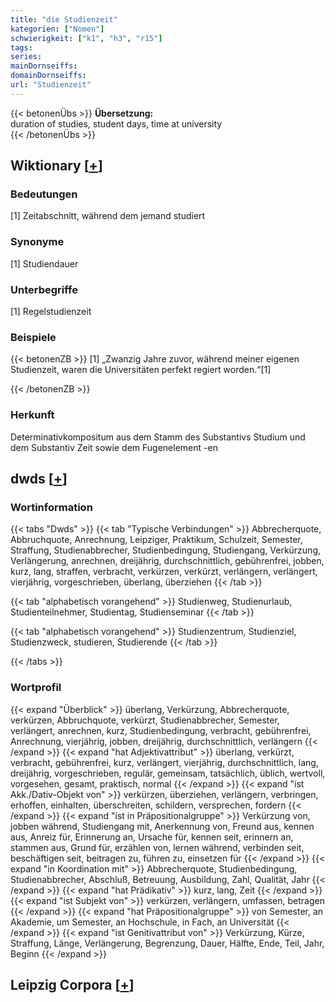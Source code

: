 ```yaml
---
title: "die Studienzeit"
kategorien: ["Nomen"]
schwierigkeit: ["k1", "h3", "r15"]
tags:
series:
mainDornseiffs:
domainDornseiffs:
url: "Studienzeit"
---
```


{{< betonenÜbs >}}
**Übersetzung:**  
duration of studies, student  days, time at university  
{{< /betonenÜbs >}}

## Wiktionary [[+](https://de.wiktionary.org/wiki/Studienzeit)]

### Bedeutungen
[1] Zeitabschnitt, während dem jemand studiert  

### Synonyme
[1] Studiendauer  

### Unterbegriffe
[1] Regelstudienzeit  

### Beispiele
{{< betonenZB >}}
[1] „Zwanzig Jahre zuvor, während meiner eigenen Studienzeit, waren die Universitäten perfekt regiert worden.“[1]  

{{< /betonenZB >}}
### Herkunft
Determinativkompositum aus dem Stamm des Substantivs Studium und dem Substantiv Zeit sowie dem Fugenelement -en  



## dwds [[+](https://www.dwds.de/wb/Studienzeit)]

### Wortinformation
{{< tabs "Dwds" >}}
{{< tab "Typische Verbindungen" >}}
Abbrecherquote, Abbruchquote, Anrechnung, Leipziger, Praktikum, Schulzeit, Semester, Straffung, Studienabbrecher, Studienbedingung, Studiengang, Verkürzung, Verlängerung, anrechnen, dreijährig, durchschnittlich, gebührenfrei, jobben, kurz, lang, straffen, verbracht, verkürzen, verkürzt, verlängern, verlängert, vierjährig, vorgeschrieben, überlang, überziehen
{{< /tab >}}

{{< tab "alphabetisch vorangehend" >}}
Studienweg, Studienurlaub, Studienteilnehmer, Studientag, Studienseminar
{{< /tab >}}

{{< tab "alphabetisch vorangehend" >}}
Studienzentrum, Studienziel, Studienzweck, studieren, Studierende
{{< /tab >}}

{{< /tabs >}}

### Wortprofil
{{< expand "Überblick" >}} überlang, Verkürzung, Abbrecherquote, verkürzen, Abbruchquote, verkürzt, Studienabbrecher, Semester, verlängert, anrechnen, kurz, Studienbedingung, verbracht, gebührenfrei, Anrechnung, vierjährig, jobben, dreijährig, durchschnittlich, verlängern {{< /expand >}}
{{< expand "hat Adjektivattribut" >}} überlang, verkürzt, verbracht, gebührenfrei, kurz, verlängert, vierjährig, durchschnittlich, lang, dreijährig, vorgeschrieben, regulär, gemeinsam, tatsächlich, üblich, wertvoll, vorgesehen, gesamt, praktisch, normal {{< /expand >}}
{{< expand "ist Akk./Dativ-Objekt von" >}} verkürzen, überziehen, verlängern, verbringen, erhoffen, einhalten, überschreiten, schildern, versprechen, fordern {{< /expand >}}
{{< expand "ist in Präpositionalgruppe" >}} Verkürzung von, jobben während, Studiengang mit, Anerkennung von, Freund aus, kennen aus, Anreiz für, Erinnerung an, Ursache für, kennen seit, erinnern an, stammen aus, Grund für, erzählen von, lernen während, verbinden seit, beschäftigen seit, beitragen zu, führen zu, einsetzen für {{< /expand >}}
{{< expand "in Koordination mit" >}} Abbrecherquote, Studienbedingung, Studienabbrecher, Abschluß, Betreuung, Ausbildung, Zahl, Qualität, Jahr {{< /expand >}}
{{< expand "hat Prädikativ" >}} kurz, lang, Zeit {{< /expand >}}
{{< expand "ist Subjekt von" >}} verkürzen, verlängern, umfassen, betragen {{< /expand >}}
{{< expand "hat Präpositionalgruppe" >}} von Semester, an Akademie, um Semester, an Hochschule, in Fach, an Universität {{< /expand >}}
{{< expand "ist Genitivattribut von" >}} Verkürzung, Kürze, Straffung, Länge, Verlängerung, Begrenzung, Dauer, Hälfte, Ende, Teil, Jahr, Beginn {{< /expand >}}

## Leipzig Corpora [[+](https://corpora.uni-leipzig.de/en/res?word=Studienzeit&corpusId=deu_newscrawl-public_2018)]

